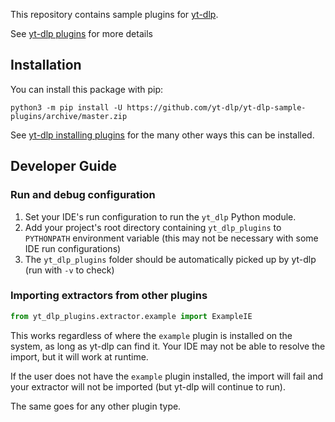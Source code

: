 This repository contains sample plugins for [yt-dlp](https://github.com/yt-dlp/yt-dlp#readme). 

See [yt-dlp plugins](https://github.com/yt-dlp/yt-dlp#plugins) for more details


## Installation
You can install this package with pip:
```
python3 -m pip install -U https://github.com/yt-dlp/yt-dlp-sample-plugins/archive/master.zip
```

See [yt-dlp installing plugins](https://github.com/yt-dlp/yt-dlp#installing-plugins) for the many other ways this can be installed.


## Developer Guide

### Run and debug configuration
1. Set your IDE's run configuration to run the `yt_dlp` Python module.
2. Add your project's root directory containing `yt_dlp_plugins` to `PYTHONPATH` environment variable (this may not be necessary with some IDE run configurations)
3. The `yt_dlp_plugins` folder should be automatically picked up by yt-dlp (run with `-v` to check)


### Importing extractors from other plugins

```py
from yt_dlp_plugins.extractor.example import ExampleIE
```

This works regardless of where the `example` plugin is installed on the system, as long as yt-dlp can find it. 
Your IDE may not be able to resolve the import, but it will work at runtime.

If the user does not have the `example` plugin installed, the import will fail and your extractor will not be imported (but yt-dlp will continue to run). 

The same goes for any other plugin type.
